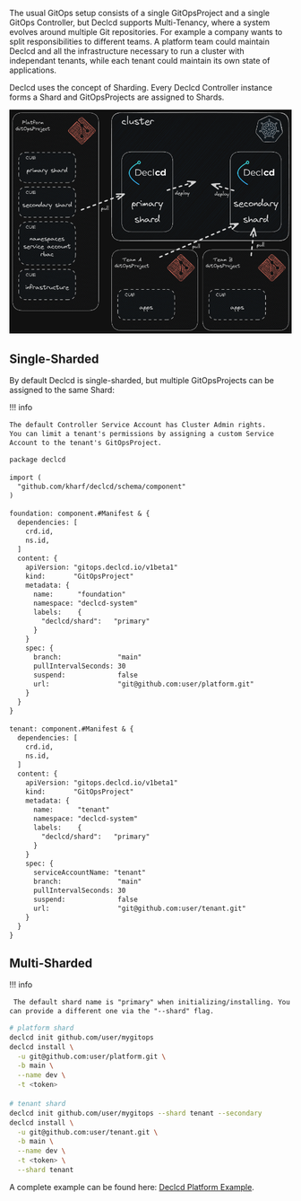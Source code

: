The usual GitOps setup consists of a single GitOpsProject and a single GitOps Controller, but Declcd supports Multi-Tenancy, where a system evolves around multiple Git repositories.
For example a company wants to split responsibilities to different teams. A platform team could maintain Declcd and all the infrastructure necessary to run a cluster with independant tenants,
while each tenant could maintain its own state of applications.

Declcd uses the concept of Sharding. Every Declcd Controller instance forms a Shard and GitOpsProjects are assigned to Shards.

![Arch](../../assets/declcd-platform-arch.png)

## Single-Sharded

By default Declcd is single-sharded, but multiple GitOpsProjects can be assigned to the same Shard:

!!! info

    The default Controller Service Account has Cluster Admin rights.
    You can limit a tenant's permissions by assigning a custom Service Account to the tenant's GitOpsProject. 

``` cue title="projects.cue" hl_lines="47"
package declcd

import (
  "github.com/kharf/declcd/schema/component"
)

foundation: component.#Manifest & {
  dependencies: [
    crd.id,
    ns.id,
  ]
  content: {
    apiVersion: "gitops.declcd.io/v1beta1"
    kind:       "GitOpsProject"
    metadata: {
      name:      "foundation"
      namespace: "declcd-system"
      labels:    {
        "declcd/shard":   "primary"
      }
    }
    spec: {
      branch:              "main"
      pullIntervalSeconds: 30
      suspend:             false
      url:                 "git@github.com:user/platform.git"
    }
  }
}

tenant: component.#Manifest & {
  dependencies: [
    crd.id,
    ns.id,
  ]
  content: {
    apiVersion: "gitops.declcd.io/v1beta1"
    kind:       "GitOpsProject"
    metadata: {
      name:      "tenant"
      namespace: "declcd-system"
      labels:    {
        "declcd/shard":   "primary"
      }
    }
    spec: {
      serviceAccountName: "tenant"
      branch:              "main"
      pullIntervalSeconds: 30
      suspend:             false
      url:                 "git@github.com:user/tenant.git"
    }
  }
}
```

## Multi-Sharded

!!! info

     The default shard name is "primary" when initializing/installing. You can provide a different one via the "--shard" flag.

``` bash
# platform shard
declcd init github.com/user/mygitops
declcd install \
  -u git@github.com:user/platform.git \
  -b main \
  --name dev \
  -t <token>

# tenant shard
declcd init github.com/user/mygitops --shard tenant --secondary
declcd install \
  -u git@github.com:user/tenant.git \
  -b main \
  --name dev \
  -t <token> \
  --shard tenant
```

A complete example can be found here: [Declcd Platform Example](https://github.com/kharf/declcd-platform-example).
